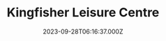 ---
date: 2023-09-28T06:16:37.000Z
title: Kingfisher Leisure Centre
latitude: 52.03620184015773
longitude: 0.7340587308937416
category: checkin
---